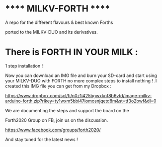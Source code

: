 # ****  MILKV-FORTH  **** 

A repo for the different flavours & best known Forths

ported to the MILKV-DUO and its derivatives.


# There is FORTH IN YOUR MILK : 

1 step installation ! 

Now you can download an IMG file and burn your SD-card and start
using your MILKV-DUO  with FORTH no more complex steps to install
nothing ! .I created this IMG file you
can get from my Dropbox :

https://www.dropbox.com/scl/fi/n0z1i425bgwxknf8b6vtd/image-milkv-arduino-forth.zip?rlkey=ty1wxm5bbi47iomosnjqetd8m&st=tf3o2bwf&dl=0

We are documenting the steps and support the board on the 

Forth2020 Group on FB, join us  on the discussion.

https://www.facebook.com/groups/forth2020/

And stay tuned for the latest news ! 

